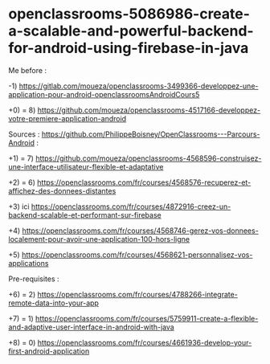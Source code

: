 # openclassrooms-5086986-create-a-scalable-and-powerful-backend-for-android-using-firebase-in-java
Me before : 

-1) 
https://gitlab.com/moueza/openclassrooms-3499366-developpez-une-application-pour-android-openclassroomsAndroidCours5

+0)
= 8) https://github.com/moueza/openclassrooms-4517166-developpez-votre-premiere-application-android




Sources : https://github.com/PhilippeBoisney/OpenClassrooms---Parcours-Android :

 +1)
 = 7) https://github.com/moueza/openclassrooms-4568596-construisez-une-interface-utilisateur-flexible-et-adaptative
 
+2)
= 6) https://openclassrooms.com/fr/courses/4568576-recuperez-et-affichez-des-donnees-distantes

+3)
ici https://openclassrooms.com/fr/courses/4872916-creez-un-backend-scalable-et-performant-sur-firebase
      
+4)
https://openclassrooms.com/fr/courses/4568746-gerez-vos-donnees-localement-pour-avoir-une-application-100-hors-ligne

+5)
https://openclassrooms.com/fr/courses/4568621-personnalisez-vos-applications




Pre-requisites :

+6)
= 2) https://openclassrooms.com/fr/courses/4788266-integrate-remote-data-into-your-app

+7)
= 1) https://openclassrooms.com/fr/courses/5759911-create-a-flexible-and-adaptive-user-interface-in-android-with-java

+8)
= 0) https://openclassrooms.com/fr/courses/4661936-develop-your-first-android-application
